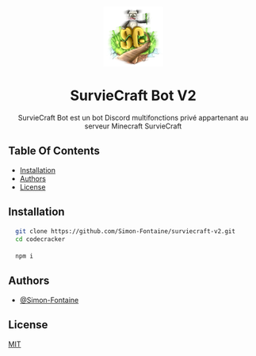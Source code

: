 <br/>
<p align="center">
  <a href="https://scbots.gitbook.io/surviecraft/" target="_blank">
    <img src="images/logo.png" alt="Logo" width="120" height="120">
  </a>

  <h1 align="center">SurvieCraft Bot V2</h1>

  <p align="center">
    SurvieCraft Bot est un bot Discord multifonctions privé appartenant au serveur Minecraft SurvieCraft
   </p>
</p>

## Table Of Contents

- [Installation](#installation)
- [Authors](#authors)
- [License](#license)

## Installation

```bash
  git clone https://github.com/Simon-Fontaine/surviecraft-v2.git
  cd codecracker
  
  npm i
```

## Authors

- [@Simon-Fontaine](https://github.com/Simon-Fontaine)

## License

[MIT](https://choosealicense.com/licenses/mit/)
